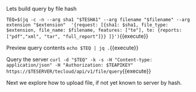 Lets build query by file hash

`TEQ=$(jq -c -n --arg sha1 "$TESHA1" --arg filename "$filename" --arg extension "$extension"  '{request: [{sha1: $sha1, file_type: $extension, file_name: $filename, features: ["te"], te: {reports: ["pdf","xml", "tar", "full_report"]}} ]}')`{{execute}}

Preview query contents
`echo $TEQ | jq .`{{execute}}

Query the server
`curl -d "$TEQ" -k -s -H "Content-type: application/json" -H "Authorization: $TEAPIKEY" https://$TESERVER/tecloud/api/v1/file/query`{{execute}}

Next we explore how to upload file, if not yet known to server by hash.
